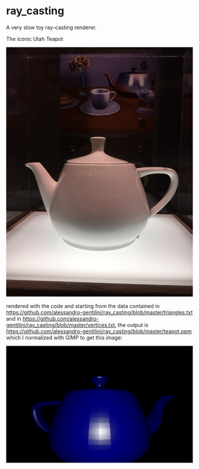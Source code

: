 # ray_casting
A very slow toy ray-casting renderer.

The iconic Utah Teapot

![alt text](https://github.com/alessandro-gentilini/ray_casting/blob/master/utah_teapot.JPG "The original Utah Teapot.")

rendered with the code and starting from the data contained in https://github.com/alessandro-gentilini/ray_casting/blob/master/triangles.txt and in https://github.com/alessandro-gentilini/ray_casting/blob/master/vertices.txt, the output is https://github.com/alessandro-gentilini/ray_casting/blob/master/teapot.ppm which I normalized with GIMP to get this image:

![alt text](https://github.com/alessandro-gentilini/ray_casting/blob/master/teapot.png "A rendering of the Utah Teapot.")





